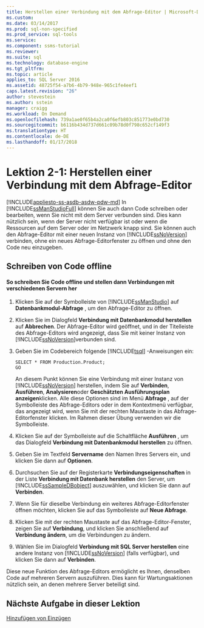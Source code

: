 ```yaml
---
title: Herstellen einer Verbindung mit dem Abfrage-Editor | Microsoft-Dokumentation
ms.custom: 
ms.date: 03/14/2017
ms.prod: sql-non-specified
ms.prod_service: sql-tools
ms.service: 
ms.component: ssms-tutorial
ms.reviewer: 
ms.suite: sql
ms.technology: database-engine
ms.tgt_pltfrm: 
ms.topic: article
applies_to: SQL Server 2016
ms.assetid: 48725f54-a7b6-4b79-948e-965c1fe4eef1
caps.latest.revision: "26"
author: stevestein
ms.author: sstein
manager: craigg
ms.workload: On Demand
ms.openlocfilehash: 739a1ae0f65b4a2ca0f6efb803c851773e0bd730
ms.sourcegitcommit: b6116b434d737d661c09b78d0f798c652cf149f3
ms.translationtype: HT
ms.contentlocale: de-DE
ms.lasthandoff: 01/17/2018
---
```

# <a name="lesson-2-1---connecting-with-query-editor"></a>Lektion 2-1: Herstellen einer Verbindung mit dem Abfrage-Editor
[!INCLUDE[appliesto-ss-asdb-asdw-pdw-md](../../includes/appliesto-ss-asdb-asdw-pdw-md.md)]
 In [!INCLUDE[ssManStudioFull](../../includes/ssmanstudiofull-md.md)] können Sie auch dann Code schreiben oder bearbeiten, wenn Sie nicht mit dem Server verbunden sind. Dies kann nützlich sein, wenn der Server nicht verfügbar ist oder wenn die Ressourcen auf dem Server oder im Netzwerk knapp sind. Sie können auch den Abfrage-Editor mit einer neuen Instanz von [!INCLUDE[ssNoVersion](../../includes/ssnoversion-md.md)] verbinden, ohne ein neues Abfrage-Editorfenster zu öffnen und ohne den Code neu einzugeben.  
  
## <a name="coding-offline"></a>Schreiben von Code offline  
  
#### <a name="to-write-code-offline-and-then-connect-to-different-servers"></a>So schreiben Sie Code offline und stellen dann Verbindungen mit verschiedenen Servern her  
  
1.  Klicken Sie auf der Symbolleiste von [!INCLUDE[ssManStudio](../../includes/ssmanstudio-md.md)] auf **Datenbankmodul-Abfrage** , um den Abfrage-Editor zu öffnen.  
  
2.  Klicken Sie im Dialogfeld **Verbindung mit Datenbankmodul herstellen** auf **Abbrechen**. Der Abfrage-Editor wird geöffnet, und in der Titelleiste des Abfrage-Editors wird angezeigt, dass Sie mit keiner Instanz von [!INCLUDE[ssNoVersion](../../includes/ssnoversion-md.md)]verbunden sind.  
  
3.  Geben Sie im Codebereich folgende [!INCLUDE[tsql](../../includes/tsql-md.md)] -Anweisungen ein:  
  
    ```  
    SELECT * FROM Production.Product;  
    GO  
    ```  
  
    An diesem Punkt können Sie eine Verbindung mit einer Instanz von [!INCLUDE[ssNoVersion](../../includes/ssnoversion-md.md)] herstellen, indem Sie auf **Verbinden**, **Ausführen**, **Analysieren**oder **Geschätzten Ausführungsplan anzeigen**klicken. Alle diese Optionen sind im Menü **Abfrage** , auf der Symbolleiste des Abfrage-Editors oder in dem Kontextmenü verfügbar, das angezeigt wird, wenn Sie mit der rechten Maustaste in das Abfrage-Editorfenster klicken. Im Rahmen dieser Übung verwenden wir die Symbolleiste.  
  
4.  Klicken Sie auf der Symbolleiste auf die Schaltfläche **Ausführen** , um das Dialogfeld **Verbindung mit Datenbankmodul herstellen** zu öffnen.  
  
5.  Geben Sie im Textfeld **Servername** den Namen Ihres Servers ein, und klicken Sie dann auf **Optionen**.  
  
6.  Durchsuchen Sie auf der Registerkarte **Verbindungseigenschaften** in der Liste **Verbindung mit Datenbank herstellen** den Server, um [!INCLUDE[ssSampleDBobject](../../includes/sssampledbobject-md.md)] auszuwählen, und klicken Sie dann auf **Verbinden**.  
  
7.  Wenn Sie für dieselbe Verbindung ein weiteres Abfrage-Editorfenster öffnen möchten, klicken Sie auf das Symbolleiste auf **Neue Abfrage**.  
  
8.  Klicken Sie mit der rechten Maustaste auf das Abfrage-Editor-Fenster, zeigen Sie auf **Verbindung**, und klicken Sie anschließend auf **Verbindung ändern**, um die Verbindungen zu ändern.  
  
9. Wählen Sie im Dialogfeld **Verbindung mit SQL Server herstellen** eine andere Instanz von [!INCLUDE[ssNoVersion](../../includes/ssnoversion-md.md)] (falls verfügbar), und klicken Sie dann auf **Verbinden**.  
  
Diese neue Funktion des Abfrage-Editors ermöglicht es Ihnen, denselben Code auf mehreren Servern auszuführen. Dies kann für Wartungsaktionen nützlich sein, an denen mehrere Server beteiligt sind.  
  
## <a name="next-task-in-lesson"></a>Nächste Aufgabe in dieser Lektion  
[Hinzufügen von Einzügen](../../tools/sql-server-management-studio/lesson-2-2-adding-indentation.md)  
  
  
  
